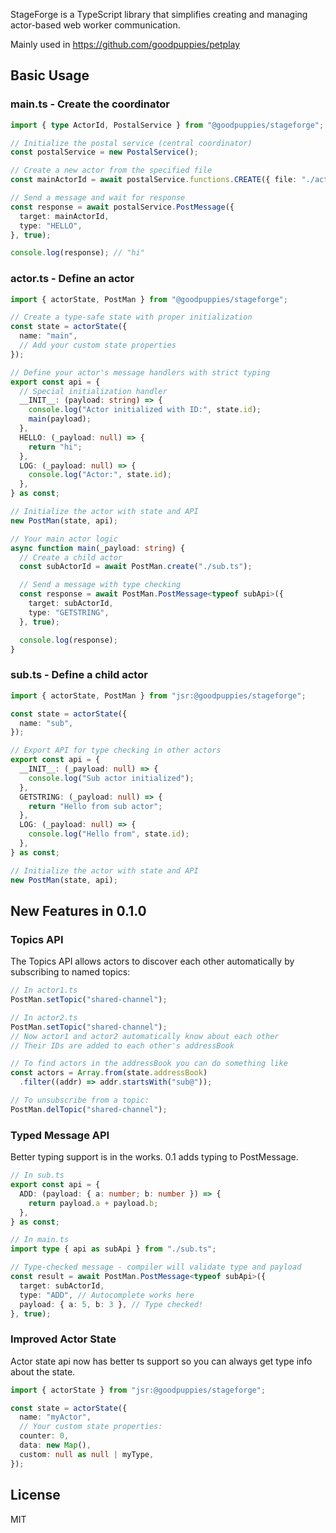 StageForge is a TypeScript library that simplifies creating and managing actor-based web worker communication.

Mainly used in https://github.com/goodpuppies/petplay

## Basic Usage

### main.ts - Create the coordinator

```ts
import { type ActorId, PostalService } from "@goodpuppies/stageforge";

// Initialize the postal service (central coordinator)
const postalService = new PostalService();

// Create a new actor from the specified file
const mainActorId = await postalService.functions.CREATE({ file: "./actor.ts" }) as ActorId;

// Send a message and wait for response
const response = await postalService.PostMessage({
  target: mainActorId,
  type: "HELLO",
}, true);

console.log(response); // "hi"
```

### actor.ts - Define an actor

```ts
import { actorState, PostMan } from "@goodpuppies/stageforge";

// Create a type-safe state with proper initialization
const state = actorState({
  name: "main",
  // Add your custom state properties
});

// Define your actor's message handlers with strict typing
export const api = {
  // Special initialization handler
  __INIT__: (payload: string) => {
    console.log("Actor initialized with ID:", state.id);
    main(payload);
  },
  HELLO: (_payload: null) => {
    return "hi";
  },
  LOG: (_payload: null) => {
    console.log("Actor:", state.id);
  },
} as const;

// Initialize the actor with state and API
new PostMan(state, api);

// Your main actor logic
async function main(_payload: string) {
  // Create a child actor
  const subActorId = await PostMan.create("./sub.ts");

  // Send a message with type checking
  const response = await PostMan.PostMessage<typeof subApi>({
    target: subActorId,
    type: "GETSTRING",
  }, true);

  console.log(response);
}
```

### sub.ts - Define a child actor

```ts
import { actorState, PostMan } from "jsr:@goodpuppies/stageforge";

const state = actorState({
  name: "sub",
});

// Export API for type checking in other actors
export const api = {
  __INIT__: (_payload: null) => {
    console.log("Sub actor initialized");
  },
  GETSTRING: (_payload: null) => {
    return "Hello from sub actor";
  },
  LOG: (_payload: null) => {
    console.log("Hello from", state.id);
  },
} as const;

// Initialize the actor with state and API
new PostMan(state, api);
```

## New Features in 0.1.0

### Topics API

The Topics API allows actors to discover each other automatically by subscribing to named topics:

```ts
// In actor1.ts
PostMan.setTopic("shared-channel");

// In actor2.ts
PostMan.setTopic("shared-channel");
// Now actor1 and actor2 automatically know about each other
// Their IDs are added to each other's addressBook

// To find actors in the addressBook you can do something like
const actors = Array.from(state.addressBook)
  .filter((addr) => addr.startsWith("sub@"));

// To unsubscribe from a topic:
PostMan.delTopic("shared-channel");
```

### Typed Message API

Better typing support is in the works. 0.1 adds typing to PostMessage.

```ts
// In sub.ts
export const api = {
  ADD: (payload: { a: number; b: number }) => {
    return payload.a + payload.b;
  },
} as const;

// In main.ts
import type { api as subApi } from "./sub.ts";

// Type-checked message - compiler will validate type and payload
const result = await PostMan.PostMessage<typeof subApi>({
  target: subActorId,
  type: "ADD", // Autocomplete works here
  payload: { a: 5, b: 3 }, // Type checked!
}, true);
```

### Improved Actor State

Actor state api now has better ts support so you can always get type info about the state.

```ts
import { actorState } from "jsr:@goodpuppies/stageforge";

const state = actorState({
  name: "myActor",
  // Your custom state properties:
  counter: 0,
  data: new Map(),
  custom: null as null | myType,
});
```

## License

MIT
